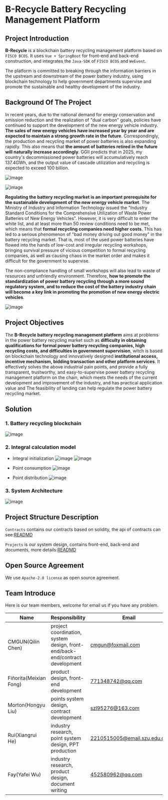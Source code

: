 # B-Recycle Battery Recycling Management Platform

## Project Introduction
**B-Recycle** is a blockchain battery recycling management platform based on `FISCO BCOS`. It uses `Vue + SpringBoot` for front-end 
and back-end construction, and integrates the `Java-SDK` of `FISCO BCOS` and `WeEvent`.

The platform is committed to breaking through the information barriers in the upstream and downstream of the power battery 
industry, using blockchain technology to help government departments supervise and promote the sustainable and healthy development of the industry.

## Background Of The Project
In recent years, due to the national demand for energy conservation and emission reduction and the realization of "dual carbon" 
goals, policies have continued to support the development of the new energy vehicle industry. **The sales of new energy vehicles 
have increased year by year and are expected to maintain a strong growth rate in the future**. Correspondingly, the production 
and recycling market of power batteries is also expanding rapidly. This also means that **the amount of batteries retired in 
the future will naturally increase accordingly**. GGII predicts that in 2025, my country's decommissioned power batteries will 
accumulatively reach 137.4GWh, and the output value of cascade utilization and recycling is expected to exceed 100 billion.

![image](https://github.com/cmgun/B-Recycle/blob/main/docs/output/background1.png?raw=true)

![image](https://github.com/cmgun/B-Recycle/blob/main/docs/output/background2.png?raw=true)

**Regulating the battery recycling market is an important prerequisite for the sustainable development of the new energy vehicle market**.
The Ministry of Industry and Information Technology issued the "Industry Standard Conditions for the Comprehensive Utilization
of Waste Power Batteries of New Energy Vehicles". However, it is very difficult to enter the white list, and at least more
than 50 review conditions need to be met, which means that **formal recycling companies need higher costs**. This has led to
a serious phenomenon of "bad money driving out good money" in the battery recycling market. That is, most of the used power
batteries have flowed into the hands of low-cost and irregular recycling workshops, bringing survival pressure of vicious
competition to formal recycling companies, as well as causing chaos in the market order and makes it difficult for the government to supervise.

The non-compliance handling of small workshops will also lead to waste of resources and unfriendly environment. Therefore, 
**how to promote the standardization of power battery recycling through a more sound regulatory system, and to reduce the 
cost of the battery industry chain will become a key link in promoting the promotion of new energy electric vehicles**.

![image](https://github.com/cmgun/B-Recycle/blob/main/docs/output/background3.jpg?raw=true)


## Project Objectives
The **B-Recycle battery recycling management platform** aims at problems in the power battery recycling market such as 
**difficulty in obtaining qualifications for formal power battery recycling companies, high recycling costs, and difficulties in government supervision**, 
witch is based on blockchain technology and innovatively designed **institutional access, incentive mechanism, bidding transaction 
and other platform services**. It effectively solves the above industrial pain points, and provide a fully transparent, 
trustworthy, and easy-to-supervise power battery recycling management platform on the chain, which meets the needs of the 
current development and improvement of the industry, and has practical application value and The feasibility of landing 
can help regulate the power battery recycling market.

## Solution
### 1. Battery recycling blockchain
![image](https://github.com/cmgun/B-Recycle/blob/main/docs/output/solution1.jpg?raw=true)

### 2. Integral calculation model
- Integral initialization
  ![image](https://github.com/cmgun/B-Recycle/blob/main/docs/output/pointmodel1.png?raw=true)
  ![image](https://github.com/cmgun/B-Recycle/blob/main/docs/output/pointmodel2.png?raw=true)

- Point consumption
  ![image](https://github.com/cmgun/B-Recycle/blob/main/docs/output/pointmodel3.png?raw=true)

- Point distribution
  ![image](https://github.com/cmgun/B-Recycle/blob/main/docs/output/pointmodel4.png?raw=true)

### 3. System Architecture
![image](https://github.com/cmgun/B-Recycle/blob/main/docs/output/solution2.jpg?raw=true)

## Project Structure Description
`Contracts` contains our contracts based on solidity, the api of contracts can see:[READMD](Contracts/README.md)

`Projects` is our system design, contains front-end, back-end and documents, more details:[READMD](Projects/README.md)

## Open Source Agreement
We use `Apache-2.0 license` as open source agreement.

## Team Introduce
Here is our team members, welcome for email us if you have any problem.

| Name                   | Responsibility                                                               | Email                       | github                          |
|------------------------|------------------------------------------------------------------------------|-----------------------------|---------------------------------|
| CMGUN(Qilin Chen)      | project coordination, system design, front-end/back-end/contract development | cmgun@foxmail.com           | https://github.com/cmgun        |
| Fiñorita(Meixian Fong) | product design, front-end development                                        | 771348742@qq.com            | https://github.com/Finorita     |
| Morton(Hongyu Liu)     | points system design, contract development                                   | szl95276@163.com            | https://github.com/Littleciciz1 |
| Rui(Xiangrui He)       | industry research, point system design, PPT production                       | 2210515005@email.szu.edu.cn | -                               |
| Fay(Yafei Wu)          | industry research, product design, document writing                          | 452580962@qq.com            | -                               |
